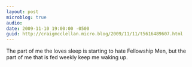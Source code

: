 ```yaml
---
layout: post
microblog: true
audio: 
date: 2009-11-10 19:00:00 -0500
guid: http://craigmcclellan.micro.blog/2009/11/11/t5616489607.html
---
```

The part of me the loves sleep is starting to hate Fellowship Men, but the part of me that is fed weekly keep me waking up.
